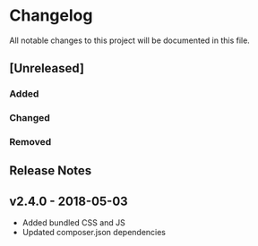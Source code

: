 # Changelog
All notable changes to this project will be documented in this file.  

## [Unreleased]  
### Added  

### Changed   

### Removed  


## Release Notes
## v2.4.0 - 2018-05-03
* Added bundled CSS and JS
* Updated composer.json dependencies

